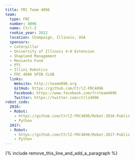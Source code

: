 ```yaml
---
title: FRC Team 4096
team:
  type: FRC
  number: 4096
  name: Ctrl-Z
  rookie_year: 2012
  location: Champaign, Illinois, USA
  sponsors:
  - Caterpillar
  - University of Illinois 4-H Extension
  - Shapland Management
  - Monsanto Fund
  - PTC
  - Illini Robotics
  - FRC 4096 SPIN CLUB
  links:
    Website: http://team4096.org
    GitHub: https://github.com/CtrlZ-FRC4096
    Facebook: https://www.facebook.com/frcteam4096
    Twitter: https://twitter.com/ctrlz4096
robot_code:
  2016:
  - Robot:
    - https://github.com/CtrlZ-FRC4096/Robot-2016-Public
    - Python
  2017:
  - Robot:
    - https://github.com/CtrlZ-FRC4096/Robot-2017-Public
    - Python
---
```


{% include remove_this_line_and_add_a_paragraph %}